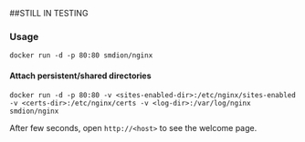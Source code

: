 ##STILL IN TESTING

### Usage

    docker run -d -p 80:80 smdion/nginx

#### Attach persistent/shared directories

    docker run -d -p 80:80 -v <sites-enabled-dir>:/etc/nginx/sites-enabled -v <certs-dir>:/etc/nginx/certs -v <log-dir>:/var/log/nginx smdion/nginx

After few seconds, open `http://<host>` to see the welcome page.
